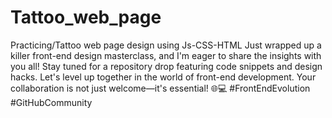 # Tattoo_web_page
Practicing/Tattoo web page design using Js-CSS-HTML
 Just wrapped up a killer front-end design masterclass, and I'm eager to share the insights with you all! Stay tuned for a repository drop featuring code snippets and design hacks. Let's level up together in the world of front-end development. Your collaboration is not just welcome—it's essential! 🌐💻 #FrontEndEvolution #GitHubCommunity
